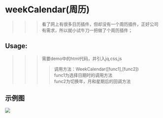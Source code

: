 # weekCalendar(周历)
>>>看了网上有很多日历插件，但却没有一个周历插件，正好公司有需求，所以就小试牛刀一把做了个周历插件；
## Usage:
>>>需要demo中的html代码，并引入jq,css,js
>>>>调用方法：WeekCalendar([func1],[func2])<br>
func1为选择日期时的调用方法<br>
func2为切换年，月和星期后的回调方法
## 示例图
![](https://github.com/cpa0701/demoPic/blob/master/weekCalendarDemo.png)